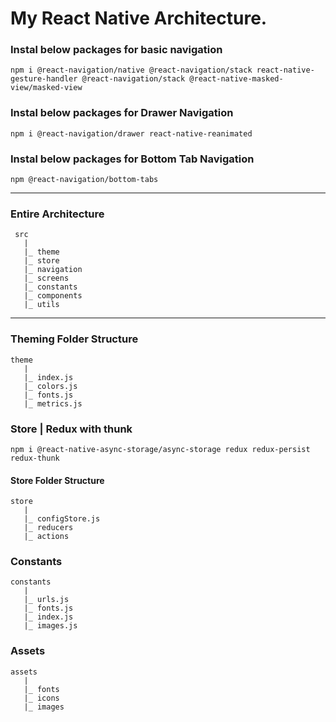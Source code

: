 # My React Native Architecture.

### Instal below packages for basic navigation

````npm i @react-navigation/native @react-navigation/stack react-native-gesture-handler @react-navigation/stack @react-native-masked-view/masked-view ````

### Instal below packages for Drawer Navigation

````npm i @react-navigation/drawer react-native-reanimated````

### Instal below packages for Bottom Tab Navigation

````npm @react-navigation/bottom-tabs````

-----------------------------------------------------------

### Entire Architecture

     src
       |
       |_ theme
       |_ store
       |_ navigation
       |_ screens
       |_ constants
       |_ components
       |_ utils
      
-----------------------------------------------------------

### Theming Folder Structure

    theme
       |
       |_ index.js
       |_ colors.js
       |_ fonts.js
       |_ metrics.js
       

### Store | Redux with thunk

````npm i @react-native-async-storage/async-storage redux redux-persist redux-thunk````

#### Store Folder Structure

    store
       |
       |_ configStore.js
       |_ reducers
       |_ actions     
       
### Constants

    constants
       |
       |_ urls.js
       |_ fonts.js
       |_ index.js
       |_ images.js
 
### Assets

    assets
       |
       |_ fonts
       |_ icons
       |_ images
       
    
